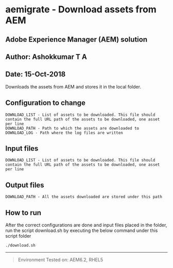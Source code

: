 # aemigrate - Download assets from AEM 
## Adobe Experience Manager (AEM) solution
## Author: Ashokkumar T A								
## Date: 15-Oct-2018

Downloads the assets from AEM and stores it in the local folder.   

## Configuration to change
```
DOWNLOAD_LIST - List of assets to be downloaded. This file should contain the full URL path of the assets to be downloaded, one asset per line 
DOWNLOAD_PATH - Path to which the assets are downloaded to	
DOWNLOAD_LOG - Path where the log files are written
```


## Input files
```
DOWNLOAD_LIST - List of assets to be downloaded. This file should contain the full URL path of the assets to be downloaded, one asset per line
```

## Output files
```
DOWNLOAD_PATH - All the assets downloaded are stored under this path 
```

## How to run
After the correct configurations are done and input files placed in the folder, run the script download.sh by executing the below command under this script folder
```
./download.sh 
```

---
> Environment Tested on:  AEM6.2, RHEL5 
